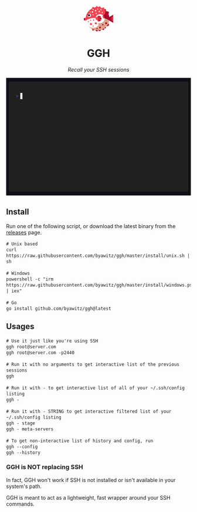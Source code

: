 <p align="center">
    <img width="80" height="70" src="./assets/ggh.png" alt="GGH logo">
</p>
<h1 align="center"/>GGH</h1>

<p align="center"><i>Recall your SSH sessions</i></p>

<p align="center"><img width="750" height="320" src="./assets/ggh.gif" alt="GGH Demo"></p>


## Install

Run one of the following script, or download the latest binary from the [releases](https://github.com/byawitz/ggh/releases) page.

```shell
# Unix based
curl https://raw.githubusercontent.com/byawitz/ggh/master/install/unix.sh | sh

# Windows 
powershell -c "irm https://raw.githubusercontent.com/byawitz/ggh/master/install/windows.ps1 | iex"

# Go
go install github.com/byawitz/ggh@latest
```

## Usages

```shell
# Use it just like you're using SSH
ggh root@server.com
ggh root@server.com -p2440

# Run it with no arguments to get interactive list of the previous sessions
ggh

# Run it with - to get interactive list of all of your ~/.ssh/config listing
ggh - 

# Run it with - STRING to get interactive filtered list of your ~/.ssh/config listing
ggh - stage
ggh - meta-servers

# To get non-interactive list of history and config, run
ggh --config
ggh --history
```

### GGH is NOT replacing SSH

In fact, GGH won't work if SSH is not installed or isn't available in your system's path.

GGH is meant to act as a lightweight, fast wrapper around your SSH commands.